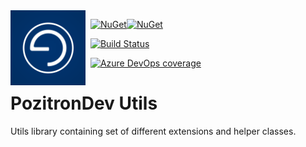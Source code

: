 <img align="left" src="pozitronlogo.png" width="120" height="120">

&nbsp; [![NuGet](https://img.shields.io/nuget/v/PozitronDev.Utils.svg)](https://www.nuget.org/packages/PozitronDev.Utils)[![NuGet](https://img.shields.io/nuget/dt/PozitronDev.Utils.svg)](https://www.nuget.org/packages/PozitronDev.Utils)

&nbsp; [![Build Status](https://dev.azure.com/pozitrongroup/PozitronDev.Utils/_apis/build/status/fiseni.PozitronDev.Utils?branchName=master)](https://dev.azure.com/pozitrongroup/PozitronDev.Utils/_build/latest?definitionId=8&branchName=master)

&nbsp; [![Azure DevOps coverage](https://img.shields.io/azure-devops/coverage/pozitrongroup/PozitronDev.Utils/8.svg)](https://dev.azure.com/pozitrongroup/PozitronDev.Utils/_build/latest?definitionId=8&branchName=master)

# PozitronDev Utils

Utils library containing set of different extensions and helper classes. 